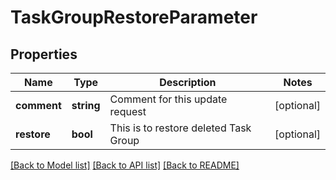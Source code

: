 # TaskGroupRestoreParameter

## Properties
Name | Type | Description | Notes
------------ | ------------- | ------------- | -------------
**comment** | **string** | Comment for this update request | [optional] 
**restore** | **bool** | This is to restore deleted Task Group | [optional] 

[[Back to Model list]](../README.md#documentation-for-models) [[Back to API list]](../README.md#documentation-for-api-endpoints) [[Back to README]](../README.md)


